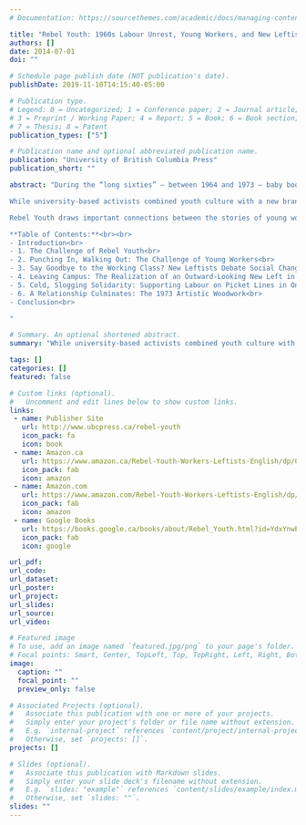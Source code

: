 ```yaml
---
# Documentation: https://sourcethemes.com/academic/docs/managing-content/

title: "Rebel Youth: 1960s Labour Unrest, Young Workers, and New Leftists in English Canada"
authors: []
date: 2014-07-01
doi: ""

# Schedule page publish date (NOT publication's date).
publishDate: 2019-11-10T14:15:40-05:00

# Publication type.
# Legend: 0 = Uncategorized; 1 = Conference paper; 2 = Journal article;
# 3 = Preprint / Working Paper; 4 = Report; 5 = Book; 6 = Book section;
# 7 = Thesis; 8 = Patent
publication_types: ["5"]

# Publication name and optional abbreviated publication name.
publication: "University of British Columbia Press"
publication_short: ""

abstract: "During the “long sixties” — between 1964 and 1973 — baby boomers raised on democratic post-war ideals demanded a more egalitarian society for all. While a few became vocal leaders at universities across Canada, nearly 90% of Canada’s young people went straight to work after high school. There, they brought the anti-authoritarian spirit of the youth revolt to the labour movement.<br><br>

While university-based activists combined youth culture with a new brand of radicalism to form the New Left, young workers were pressing for wildcat strikes and defying their aging union leaders in a wave of renewed militancy that swept the country. In Rebel Youth, Ian Milligan looks at these converging currents, demonstrating convincingly how they were part of a single youth phenomenon. With no fewer than seventy interviews complementing the extensive use of archival records, this book reveals a youth current that, despite regional differences, spanned an intellectual network from Halifax to Victoria that read the same publications, consulted the same thinkers, and found inspiration in the same shared ideas.<br><br>

Rebel Youth draws important connections between the stories of young workers and the youth movement in Canada, claiming a central place for labour and class in the legacy of this formative decade.<br><br>

**Table of Contents:**<br><br>
- Introduction<br>
- 1. The Challenge of Rebel Youth<br>
- 2. Punching In, Walking Out: The Challenge of Young Workers<br>
- 3. Say Goodbye to the Working Class? New Leftists Debate Social Change<br>
- 4. Leaving Campus: The Realization of an Outward-Looking New Left in Ontario, British Columbia, and Saskatchewan<br>
- 5. Cold, Slogging Solidarity: Supporting Labour on Picket Lines in Ontario and Nova Scotia, 1968-72<br>
- 6. A Relationship Culminates: The 1973 Artistic Woodwork<br>
- Conclusion<br>

"

# Summary. An optional shortened abstract.
summary: "While university-based activists combined youth culture with a new brand of radicalism to form the New Left, young workers were pressing for wildcat strikes and defying their aging union leaders in a wave of renewed militancy that swept the country. In Rebel Youth, Ian Milligan looks at these converging currents, demonstrating convincingly how they were part of a single youth phenomenon. With no fewer than seventy interviews complementing the extensive use of archival records, this book reveals a youth current that, despite regional differences, spanned an intellectual network from Halifax to Victoria that read the same publications, consulted the same thinkers, and found inspiration in the same shared ideas."

tags: []
categories: []
featured: false

# Custom links (optional).
#   Uncomment and edit lines below to show custom links.
links:
 - name: Publisher Site
   url: http://www.ubcpress.ca/rebel-youth
   icon_pack: fa
   icon: book
 - name: Amazon.ca
   url: https://www.amazon.ca/Rebel-Youth-Workers-Leftists-English/dp/0774826878
   icon_pack: fab
   icon: amazon
 - name: Amazon.com
   url: https://www.amazon.com/Rebel-Youth-Workers-Leftists-English/dp/0774826886
   icon_pack: fab
   icon: amazon
 - name: Google Books
   url: https://books.google.ca/books/about/Rebel_Youth.html?id=YdxYnwEACAAJ&redir_esc=y
   icon_pack: fab
   icon: google

url_pdf:
url_code:
url_dataset:
url_poster:
url_project:
url_slides:
url_source:
url_video:

# Featured image
# To use, add an image named `featured.jpg/png` to your page's folder. 
# Focal points: Smart, Center, TopLeft, Top, TopRight, Left, Right, BottomLeft, Bottom, BottomRight.
image:
  caption: ""
  focal_point: ""
  preview_only: false

# Associated Projects (optional).
#   Associate this publication with one or more of your projects.
#   Simply enter your project's folder or file name without extension.
#   E.g. `internal-project` references `content/project/internal-project/index.md`.
#   Otherwise, set `projects: []`.
projects: []

# Slides (optional).
#   Associate this publication with Markdown slides.
#   Simply enter your slide deck's filename without extension.
#   E.g. `slides: "example"` references `content/slides/example/index.md`.
#   Otherwise, set `slides: ""`.
slides: ""
---
```

